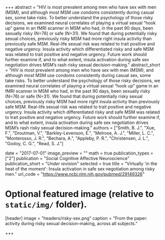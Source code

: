 +++
abstract = "HIV is most prevalent among men who have sex with men (MSM), and although most MSM use condoms consistently during casual sex, some take risks. To better understand the psychology of those risky decisions, we examined neural correlates of playing a virtual sexual “hook up” game in an fMRI scanner in MSM who had, in the past 90 days, been sexually risky (N=76) or safe (N=31). We found that during potentially risky sexual choices, previously risky MSM had more right insula activity than previously safe MSM. Real-life sexual risk was related to trait positive and negative urgency. Insula activity which differentiated risky and safe MSM was related to trait positive and negative urgency. Future work should further examine if, and to what extent, insula activation during safe sex negotiation drives MSM’s rash risky sexual decision-making."
abstract_short = "HIV is most prevalent among men who have sex with men (MSM), and although most MSM use condoms consistently during casual sex, some take risks. To better understand the psychology of those risky decisions, we examined neural correlates of playing a virtual sexual “hook up” game in an fMRI scanner in MSM who had, in the past 90 days, been sexually risky (N=76) or safe (N=31). We found that during potentially risky sexual choices, previously risky MSM had more right insula activity than previously safe MSM. Real-life sexual risk was related to trait positive and negative urgency. Insula activity which differentiated risky and safe MSM was related to trait positive and negative urgency. Future work should further examine if, and to what extent, insula activation during safe sex negotiation drives MSM’s rash risky sexual decision-making."
authors = ["Smith, B. J.", "Xue, F.", "Droutman, V.", "Barkley-Levenson, E.", "Melrose, A. J.", "Miller, L. C.", "Monterosso, J. R.", "Bechara, A.", "Appleby, P. R.", "Christensen, J. L.", "Godoy, C. G.", "Read, S. J."]

date = "2017-07-01"
image_preview = ""
math = true
publication_types = ["2"]
publication = "Social Cognitive Affective Neuroscience"
publication_short = "*Under revision*"
selected = true
title = "Virtually 'in the heat of the moment': Insula activation in safe sex negotiation among risky men."
url_code = "https://www.ncbi.nlm.nih.gov/pubmed/29149326"


# Optional featured image (relative to `static/img/` folder).
[header]
image = "headers/risky-sex.png"
caption = "From the paper: activity during risky sexual decision-making, across all subjects."

+++

<!--More detail can easily be written here using *Markdown* and $\rm \LaTeX$ math code.-->
